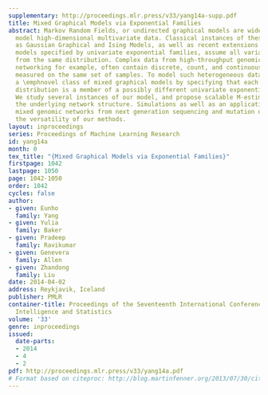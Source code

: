 ```yaml
---
supplementary: http://proceedings.mlr.press/v33/yang14a-supp.pdf
title: Mixed Graphical Models via Exponential Families
abstract: Markov Random Fields, or undirected graphical models are widely used to
  model high-dimensional multivariate data. Classical instances of these models, such
  as Gaussian Graphical and Ising Models, as well as recent extensions to graphical
  models specified by univariate exponential families, assume all variables arise
  from the same distribution. Complex data from high-throughput genomics and social
  networking for example, often contain discrete, count, and continuous variables
  measured on the same set of samples. To model such heterogeneous data, we develop
  a \emphnovel class of mixed graphical models by specifying that each node-conditional
  distribution is a member of a possibly different univariate exponential family.
  We study several instances of our model, and propose scalable M-estimators for recovering
  the underlying network structure. Simulations as well as an application to learning
  mixed genomic networks from next generation sequencing and mutation data demonstrate
  the versatility of our methods.
layout: inproceedings
series: Proceedings of Machine Learning Research
id: yang14a
month: 0
tex_title: "{Mixed Graphical Models via Exponential Families}"
firstpage: 1042
lastpage: 1050
page: 1042-1050
order: 1042
cycles: false
author:
- given: Eunho
  family: Yang
- given: Yulia
  family: Baker
- given: Pradeep
  family: Ravikumar
- given: Genevera
  family: Allen
- given: Zhandong
  family: Liu
date: 2014-04-02
address: Reykjavik, Iceland
publisher: PMLR
container-title: Proceedings of the Seventeenth International Conference on Artificial
  Intelligence and Statistics
volume: '33'
genre: inproceedings
issued:
  date-parts:
  - 2014
  - 4
  - 2
pdf: http://proceedings.mlr.press/v33/yang14a.pdf
# Format based on citeproc: http://blog.martinfenner.org/2013/07/30/citeproc-yaml-for-bibliographies/
---
```

